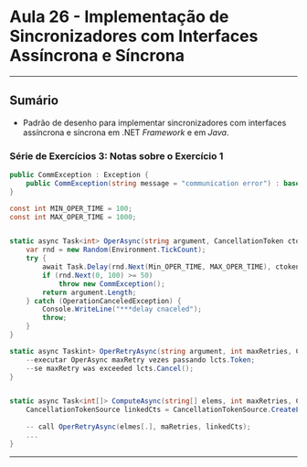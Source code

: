 # Aula 26 - Implementação de Sincronizadores com Interfaces Assíncrona e Síncrona

___

## Sumário

- Padrão de desenho para implementar sincronizadores com interfaces assíncrona e síncrona em .NET _Framework_ e em _Java_.



### Série de Exercícios 3: Notas sobre o Exercício 1

```C#
public CommException : Exception {
	public CommException(string message = "communication error") : base(message) {}
}

const int MIN_OPER_TIME = 100;
const int MAX_OPER_TIME = 1000;


static async Task<int> OperAsync(string argument, CancellationToken ctoken) {
	var rnd = new Random(Environment.TickCount);	
	try {
		await Task.Delay(rnd.Next(Min_OPER_TIME, MAX_OPER_TIME), ctoken);
		if (rnd.Next(0, 100) >= 50)
			throw new CommException();
		return argument.Length;
	} catch (OperationCanceledException) {
		Console.WriteLine("***delay cnaceled");
		throw;
	}
}

static async Taskint> OperRetryAsync(string argument, int maxRetries, CancellationTokenSource lcts) {
	--executar OperAsync maxRetry vezes passando lcts.Token;
	--se maxRetry was exceeded lcts.Cancel();
}


static async Task<int[]> ComputeAsync(string[] elems, int maxRetries, CancellationToken ctoken) {
	CancellationTokenSource linkedCts = CancellationTokenSource.CreateLinkedTokenSource(ctoken);
	
	-- call OperRetryAsync(elmes[.], maRetries, linkedCts);
	...
}
```

___



